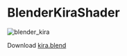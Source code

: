 # BlenderKiraShader

![blender_kira](https://user-images.githubusercontent.com/1403842/82223521-ba032d00-995d-11ea-8de1-700c1ba8618b.gif)

Download [kira.blend](./kira.blend)
